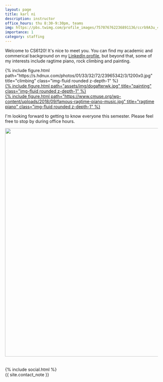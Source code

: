 ```yaml
---
layout: page
title: karl ni
description: instructor
office_hours: thu 8:30-9:30pm, teams
img: https://pbs.twimg.com/profile_images/757076762236891136/ccrb9A3u_400x400.jpg
importance: 1
category: staffing
---
```


Welcome to CS6120! It's nice to meet you. You can find my academic and commerical background on my [LinkedIn profile](https://www.linkedin.com/in/karl-ni/), but beyond that, some of my interests include ragtime piano, rock climbing and painting. 

<div class="row">
    <div class="col-sm mt-3 mt-md-0">
        {% include figure.html path="https://s.hdnux.com/photos/01/33/32/72/23965342/3/1200x0.jpg" title="climbing" class="img-fluid rounded z-depth-1" %}
    </div>
    <div class="col-sm mt-3 mt-md-0">
      <a href="https://www.instagram.com/karl_el_fun/">
        {% include figure.html path="assets/img/dogafterwk.jpg" title="painting" class="img-fluid rounded z-depth-1" %}
      </a>
    </div>
    <div class="col-sm mt-3 mt-md-0">
      <a href="https://karllab41.github.io/interests/1_interests/">
        {% include figure.html path="https://www.cmuse.org/wp-content/uploads/2018/09/famous-ragtime-piano-music.jpg" title="ragtime piano" class="img-fluid rounded z-depth-1" %}
      </a>
    </div>
</div>


I'm looking forward to getting to know everyone this semester. Please feel free to stop by during office hours.

<center>
<img src="../../assets/img/karl-interests.png" width="750">
</center>


<br>
<br>

<div class="social">
  <div class="contact-icons">
    {% include social.html %}
  </div>

  <div class="contact-note">
    {{ site.contact_note }}
  </div>
</div>


